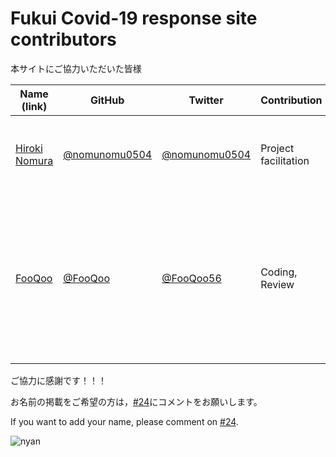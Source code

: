 Fukui Covid-19 response site contributors
============================================

本サイトにご協力いただいた皆様

| Name (link) | GitHub | Twitter | Contribution | Remarks |
| --- | --- | --- | --- | --- |
| [Hiroki Nomura](https://www.nomunomu0504.work/portfolio) | [@nomunomu0504](https://github.com/nomunomu0504) | [@nomunomu0504](https://twitter.com/nomunomu0504) | Project facilitation | とにかく地元に貢献できればOKの精神 |
| [FooQoo](https://fooqoo.github.io/) | [@FooQoo](https://github.com/fooqoo) | [@FooQoo56](https://twitter.com/FooQoo56) | Coding, Review | 元福井高専生で現在都内IT企業に所属してます。少しでも地元に貢献できればと参加いたしました |


ご協力に感謝です！！！

お名前の掲載をご希望の方は，[#24](https://github.com/nomunomu0504/covid19/issues/24)にコメントをお願いします。

If you want to add your name, please comment on [#24](https://github.com/nomunomu0504/covid19/issues/24).

![nyan](https://i.gyazo.com/f04e7468ea6e4bb6e87f6817fea980f9.gif)
